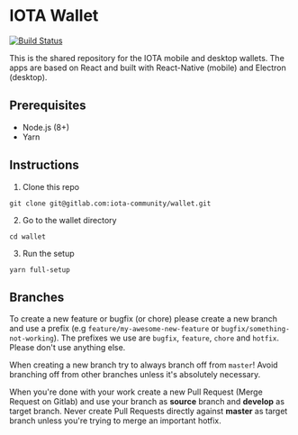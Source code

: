 # IOTA Wallet

[![Build Status](https://www.bitrise.io/app/e1c71066b5c75521/status.svg?token=NytmjW1aEHEu-1kNaMRuiQ&branch=develop)](https://www.bitrise.io/app/e1c71066b5c75521)


This is the shared repository for the IOTA mobile and desktop wallets. The apps are based on React and built with React-Native (mobile) and Electron (desktop).

## Prerequisites

- Node.js (8+) 
- Yarn

## Instructions

1. Clone this repo
```
git clone git@gitlab.com:iota-community/wallet.git
```

2. Go to the wallet directory
```
cd wallet
```

3. Run the setup
```
yarn full-setup
```

## Branches

To create a new feature or bugfix (or chore) please create a new branch and use a prefix (e.g `feature/my-awesome-new-feature` or `bugfix/something-not-working`). The prefixes we use are `bugfix`, `feature`, `chore` and `hotfix`. Please don't use anything else.

When creating a new branch try to always branch off from `master`! Avoid branching off from other branches unless it's absolutely necessary.

When you're done with your work create a new Pull Request (Merge Request on Gitlab) and use your branch as **source** branch and **develop** as target branch. Never create Pull Requests directly against **master** as target branch unless you're trying to merge an important hotfix.
